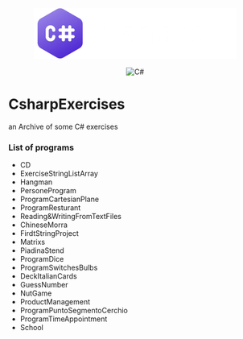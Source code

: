 <center>

<a href="https://github.com/SebastianoFrancia/CsharpExercises/"><img width="80%" alt="C#" src="./.assets/gh-readme-header.png" /></a>

![C#]( https://img.shields.io/badge/C%23_Csharp-6A49DC?style=for-the-badge)

</center>


# CsharpExercises
an Archive of some C# exercises

### List of programs
- CD               
- ExerciseStringListArray
- Hangman
- PersoneProgram
- ProgramCartesianPlane
- ProgramResturant
- Reading&WritingFromTextFiles
- ChineseMorra
- FirdtStringProject
- Matrixs
- PiadinaStend
- ProgramDice
- ProgramSwitchesBulbs
- DeckItalianCards
- GuessNumber
- NutGame
- ProductManagement
- ProgramPuntoSegmentoCerchio
- ProgramTimeAppointment
- School
